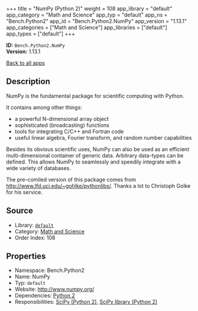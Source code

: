 ﻿+++
title = "NumPy (Python 2)"
weight = 108
app_library = "default"
app_category = "Math and Science"
app_typ = "default"
app_ns = "Bench.Python2"
app_id = "Bench.Python2.NumPy"
app_version = "1.13.1"
app_categories = ["Math and Science"]
app_libraries = ["default"]
app_types = ["default"]
+++

**ID:** `Bench.Python2.NumPy`  
**Version:** 1.13.1  
<!--more-->

[Back to all apps](/apps/)

## Description
NumPy is the fundamental package for scientific computing with Python.

It contains among other things:

- a powerful N-dimensional array object
- sophisticated (broadcasting) functions
- tools for integrating C/C++ and Fortran code
- useful linear algebra, Fourier transform, and random number capabilities

Besides its obvious scientific uses, NumPy can also be used as an efficient multi-dimensional container of generic data. Arbitrary data-types can be defined. This allows NumPy to seamlessly and speedily integrate with a wide variety of databases.


The pre-comiled version of this package comes from
<http://www.lfd.uci.edu/~gohlke/pythonlibs/>.
Thanks a lot to Christoph Golke for his service.

## Source

* Library: [`default`](/app_libraries/default)
* Category: [Math and Science](/app_categories/math-and-science)
* Order Index: 108

## Properties

* Namespace: Bench.Python2
* Name: NumPy
* Typ: `default`
* Website: <http://www.numpy.org/>
* Dependencies: [Python 2](/apps/Bench.Python2)
* Responsibilities: [SciPy (Python 2)](/apps/Bench.Python2.SciPy), [SciPy library (Python 2)](/apps/Bench.Python2.SciPyLib)

